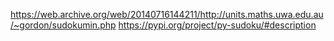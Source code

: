 https://web.archive.org/web/20140716144211/http://units.maths.uwa.edu.au/~gordon/sudokumin.php
https://pypi.org/project/py-sudoku/#description